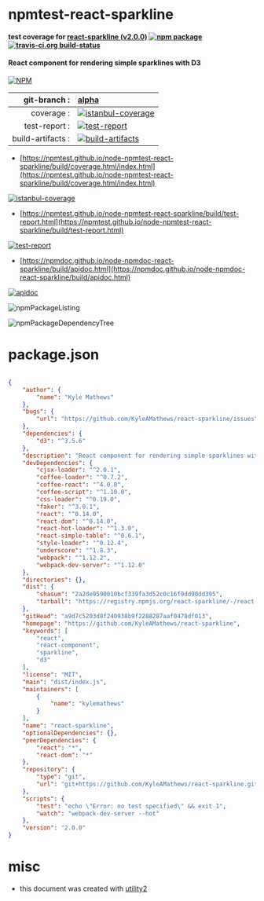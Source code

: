 # npmtest-react-sparkline

#### test coverage for  [react-sparkline (v2.0.0)](https://github.com/KyleAMathews/react-sparkline)  [![npm package](https://img.shields.io/npm/v/npmtest-react-sparkline.svg?style=flat-square)](https://www.npmjs.org/package/npmtest-react-sparkline) [![travis-ci.org build-status](https://api.travis-ci.org/npmtest/node-npmtest-react-sparkline.svg)](https://travis-ci.org/npmtest/node-npmtest-react-sparkline)

#### React component for rendering simple sparklines with D3

[![NPM](https://nodei.co/npm/react-sparkline.png?downloads=true&downloadRank=true&stars=true)](https://www.npmjs.com/package/react-sparkline)

| git-branch : | [alpha](https://github.com/npmtest/node-npmtest-react-sparkline/tree/alpha)|
|--:|:--|
| coverage : | [![istanbul-coverage](https://npmtest.github.io/node-npmtest-react-sparkline/build/coverage.badge.svg)](https://npmtest.github.io/node-npmtest-react-sparkline/build/coverage.html/index.html)|
| test-report : | [![test-report](https://npmtest.github.io/node-npmtest-react-sparkline/build/test-report.badge.svg)](https://npmtest.github.io/node-npmtest-react-sparkline/build/test-report.html)|
| build-artifacts : | [![build-artifacts](https://npmtest.github.io/node-npmtest-react-sparkline/glyphicons_144_folder_open.png)](https://github.com/npmtest/node-npmtest-react-sparkline/tree/gh-pages/build)|

- [https://npmtest.github.io/node-npmtest-react-sparkline/build/coverage.html/index.html](https://npmtest.github.io/node-npmtest-react-sparkline/build/coverage.html/index.html)

[![istanbul-coverage](https://npmtest.github.io/node-npmtest-react-sparkline/build/screenCapture.buildCi.browser.%252Ftmp%252Fbuild%252Fcoverage.lib.html.png)](https://npmtest.github.io/node-npmtest-react-sparkline/build/coverage.html/index.html)

- [https://npmtest.github.io/node-npmtest-react-sparkline/build/test-report.html](https://npmtest.github.io/node-npmtest-react-sparkline/build/test-report.html)

[![test-report](https://npmtest.github.io/node-npmtest-react-sparkline/build/screenCapture.buildCi.browser.%252Ftmp%252Fbuild%252Ftest-report.html.png)](https://npmtest.github.io/node-npmtest-react-sparkline/build/test-report.html)

- [https://npmdoc.github.io/node-npmdoc-react-sparkline/build/apidoc.html](https://npmdoc.github.io/node-npmdoc-react-sparkline/build/apidoc.html)

[![apidoc](https://npmdoc.github.io/node-npmdoc-react-sparkline/build/screenCapture.buildCi.browser.%252Ftmp%252Fbuild%252Fapidoc.html.png)](https://npmdoc.github.io/node-npmdoc-react-sparkline/build/apidoc.html)

![npmPackageListing](https://npmtest.github.io/node-npmtest-react-sparkline/build/screenCapture.npmPackageListing.svg)

![npmPackageDependencyTree](https://npmtest.github.io/node-npmtest-react-sparkline/build/screenCapture.npmPackageDependencyTree.svg)



# package.json

```json

{
    "author": {
        "name": "Kyle Mathews"
    },
    "bugs": {
        "url": "https://github.com/KyleAMathews/react-sparkline/issues"
    },
    "dependencies": {
        "d3": "^3.5.6"
    },
    "description": "React component for rendering simple sparklines with D3",
    "devDependencies": {
        "cjsx-loader": "^2.0.1",
        "coffee-loader": "^0.7.2",
        "coffee-react": "^4.0.0",
        "coffee-script": "^1.10.0",
        "css-loader": "^0.19.0",
        "faker": "^3.0.1",
        "react": "^0.14.0",
        "react-dom": "^0.14.0",
        "react-hot-loader": "^1.3.0",
        "react-simple-table": "^0.6.1",
        "style-loader": "^0.12.4",
        "underscore": "^1.8.3",
        "webpack": "^1.12.2",
        "webpack-dev-server": "^1.12.0"
    },
    "directories": {},
    "dist": {
        "shasum": "2a2de9590010bcf339fa3d52c0c16f9dd90dd395",
        "tarball": "https://registry.npmjs.org/react-sparkline/-/react-sparkline-2.0.0.tgz"
    },
    "gitHead": "a9d7c5203d8f240938b9f2288287aaf0478df013",
    "homepage": "https://github.com/KyleAMathews/react-sparkline",
    "keywords": [
        "react",
        "react-component",
        "sparkline",
        "d3"
    ],
    "license": "MIT",
    "main": "dist/index.js",
    "maintainers": [
        {
            "name": "kylemathews"
        }
    ],
    "name": "react-sparkline",
    "optionalDependencies": {},
    "peerDependencies": {
        "react": "*",
        "react-dom": "*"
    },
    "repository": {
        "type": "git",
        "url": "git+https://github.com/KyleAMathews/react-sparkline.git"
    },
    "scripts": {
        "test": "echo \"Error: no test specified\" && exit 1",
        "watch": "webpack-dev-server --hot"
    },
    "version": "2.0.0"
}
```



# misc
- this document was created with [utility2](https://github.com/kaizhu256/node-utility2)
